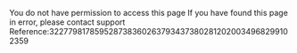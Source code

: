 You do not have permission to access this page If you have found this page in error, please contact support Reference:3227798178595287383602637934373802812020034968299102359